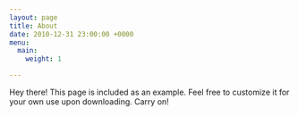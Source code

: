 ```yaml
---
layout: page
title: About
date: 2010-12-31 23:00:00 +0000
menu:
  main:
    weight: 1

---
```

<p name="about" class="message">
  Hey there! This page is included as an example. Feel free to customize it for your own use upon downloading. Carry on!
</p>
